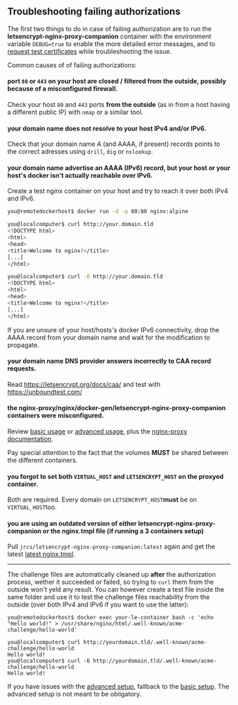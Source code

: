 ## Troubleshooting failing authorizations

The first two things to do in case of failing authorization are to run the **letsencrypt-nginx-proxy-companion** container with the environment variable `DEBUG=true` to enable the more detailed error messages, and to [request test certificates](./Let's-Encrypt-and-ACME.md#test-certificates) while troubleshooting the issue.

Common causes of of failing authorizations:

#### port `80` or `443` on your host are closed / filtered from the outside, possibly because of a misconfigured firewall.

Check your host `80` and `443` ports **from the outside** (as in from a host having a different public IP) with `nmap` or a similar tool.

#### your domain name does not resolve to your host IPv4 and/or IPv6.

Check that your domain name A (and AAAA, if present) records points to the correct adresses using `drill`, `dig` or `nslookup`.

#### your domain name advertise an AAAA (IPv6) record, but your host or your host's docker isn't actually reachable over IPv6.

Create a test nginx container on your host and try to reach it over both IPv4 and IPv6.

```bash
you@remotedockerhost$ docker run -d -p 80:80 nginx:alpine

you@localcomputer$ curl http://your.domain.tld
<!DOCTYPE html>
<html>
<head>
<title>Welcome to nginx!</title>
[...]
</html>

you@localcomputer$ curl -6 http://your.domain.tld
<!DOCTYPE html>
<html>
<head>
<title>Welcome to nginx!</title>
[...]
</html>
```

If you are unsure of your host/hosts's docker IPv6 connectivity, drop the AAAA record from your domain name and wait for the modification to propagate.

#### your domain name DNS provider answers incorrectly to CAA record requests.

Read https://letsencrypt.org/docs/caa/ and test with https://unboundtest.com/

#### the **nginx-proxy**/**nginx**/**docker-gen**/**letsencrypt-nginx-proxy-companion** containers were misconfigured.

Review [basic usage](./Basic-usage.md) or [advanced usage](./Advanced-usage.md), plus the [nginx-proxy documentation](https://github.com/jwilder/nginx-proxy).

Pay special attention to the fact that the volumes **MUST** be shared between the different containers.

#### you forgot to set both `VIRTUAL_HOST` and `LETSENCRYPT_HOST` on the proxyed container.

Both are required. Every domain on `LETSENCRYPT_HOST`**must** be on `VIRTUAL_HOST`too.

#### you are using an outdated version of either **letsencrypt-nginx-proxy-companion** or the nginx.tmpl file (if running a 3 containers setup)

Pull `jrcs/letsencrypt-nginx-proxy-companion:latest` again and get the latest [latest nginx.tmpl](https://raw.githubusercontent.com/jwilder/nginx-proxy/master/nginx.tmpl).


***


The challenge files are automatically cleaned up **after** the authorization process, wether it succeeded or failed, so trying to `curl` them from the outside won't yeld any result. You can however create a test file inside the same folder and use it to test the challenge files reachability from the outside (over both IPv4 and IPv6 if you want to use the latter):

```
you@remotedockerhost$ docker exec your-le-container bash -c 'echo "Hello world!" > /usr/share/nginx/html/.well-known/acme-challenge/hello-world'

you@localcomputer$ curl http://yourdomain.tld/.well-known/acme-challenge/hello-world
Hello world!
you@localcomputer$ curl -6 http://yourdomain.tld/.well-known/acme-challenge/hello-world
Hello world!
```

If you have issues with the [advanced setup](./Advanced-usage.md), fallback to the [basic setup](./Basic-usage.md). The advanced setup is not meant to be obligatory.

